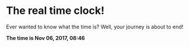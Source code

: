 # The real time clock!

Ever wanted to know what the time is? Well, your journey is about to end!

**The time is Nov 06, 2017, 08:46**